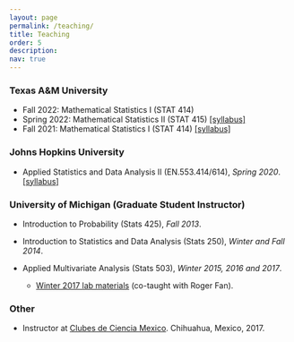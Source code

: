 ```yaml
---
layout: page
permalink: /teaching/
title: Teaching
order: 5
description: 
nav: true
---
```



### Texas A&M University
* Fall 2022: Mathematical Statistics I (STAT 414)
* Spring 2022: Mathematical Statistics II (STAT 415) [[syllabus]](/assets/pdf/Spring2022-Stat415-Syllabus.pdf)
* Fall 2021: Mathematical Statistics I (STAT 414) [[syllabus]](/assets/pdf/Fall2021-Stat414-Syllabus.pdf)

### Johns Hopkins University

* Applied Statistics and Data Analysis II (EN.553.414/614), *Spring 2020*. [[syllabus]](/assets/pdf/asda2-2020-syllabus.pdf)



### University of Michigan (Graduate Student Instructor)

- Introduction to Probability (Stats 425), *Fall 2013*.

- Introduction to Statistics and Data Analysis (Stats 250), *Winter and Fall 2014*.

- Applied Multivariate Analysis (Stats 503),  *Winter 2015, 2016 and 2017*.
    *  [Winter 2017 lab materials](https://github.com/rogerfan/stats503_w17_labs) (co-taught with Roger Fan).

### Other

- Instructor at [Clubes de Ciencia Mexico](https://www.clubesdeciencia.mx/estudiantes/clubes2017/). Chihuahua, Mexico, 2017.

